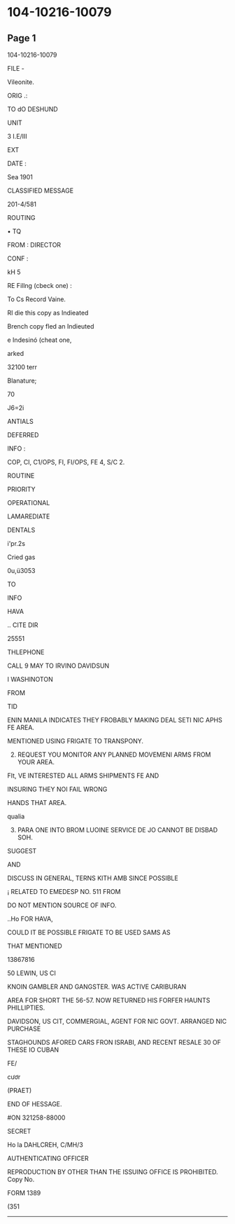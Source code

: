 # 104-10216-10079

## Page 1

104-10216-10079

FILE -

Vileonite.

ORIG .:

TO dO DESHUND

UNIT

3 I.E/III

EXT

DATE :

Sea 1901

CLASSIFIED MESSAGE

201-4/581

ROUTING

• TQ

FROM : DIRECTOR

CONF :

kH 5

RE Fillng (cbeck one) :

To Cs Record Vaine.

RI die this copy as Indieated

Brench copy fled an Indieuted

e Indesinó (cheat one,

arked

32100 terr

Blanature;

70

J6=2i

ANTIALS

DEFERRED

INFO :

COP, CI, C1/OPS, FI, FI/OPS, FE 4, S/C 2.

ROUTINE

PRIORITY

OPERATIONAL

LAMAREDIATE

DENTALS

i'pr.2s

Cried gas

0u,ü3053

TO

INFO

HAVA

.. CITE DIR

25551

THLEPHONE

CALL 9 MAY TO IRVINO DAVIDSUN

I WASHINOTON

FROM

TID

ENIN MANILA INDICATES THEY FROBABLY MAKING DEAL SETI NIC APHS FE AREA.

MENTIONED USING FRIGATE TO TRANSPONY.

2. REQUEST YOU MONITOR ANY PLANNED MOVEMENI ARMS FROM YOUR AREA.

FIt, VE INTERESTED ALL ARMS SHIPMENTS FE AND

INSURING THEY NOI FAIL WRONG

HANDS THAT AREA.

qualia

3. PARA ONE INTO BROM LUOINE SERVICE DE JO CANNOT BE DISBAD SOH.

SUGGEST

AND

DISCUSS IN GENERAL, TERNS KITH AMB SINCE POSSIBLE

¡ RELATED TO EMEDESP NO. 511 FROM

DO NOT MENTION SOURCE OF INFO.

..Ho FOR HAVA,

COULD IT BE POSSIBLE FRIGATE TO BE USED SAMS AS

THAT MENTIONED

13867816

50 LEWIN, US CI

KNOIN GAMBLER AND GANGSTER. WAS ACTIVE CARIBURAN

AREA FOR SHORT THE 56-57. NOW RETURNED HIS FORFER HAUNTS PHILLIPTIES.

DAVIDSON, US CIT, COMMERGIAL, AGENT FOR NIC GOVT. ARRANGED NIC PURCHASE

STAGHOUNDS AFORED CARS FRON ISRABI, AND RECENT RESALE 30 OF THESE IO CUBAN

FE/

cươr

(PRAET)

END OF HESSAGE.

#ON 321258-88000

SECRET

Ho la DAHLCREH, C/MH/3

AUTHENTICATING OFFICER

REPRODUCTION BY OTHER THAN THE ISSUING OFFICE IS PROHIBITED. Copy No.

FORM 1389

(351

---

